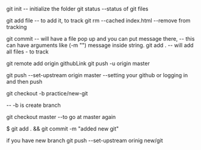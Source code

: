 git init -- initialize the folder 
git status --status of git files

git add file -- to add it, to track
git rm --cached index.html --remove from tracking

git commit -- will have a file pop up and you can put message there, -- this can have arguments like (-m "") message inside string.
git add . -- will add all files - to track

git remote add origin githubLink 
git push -u origin master

git push --set-upstream origin master --setting your github or logging in and then push 

git checkout -b practice/new-git

-- -b is create branch 



git checkout master --to go at master again

$ git add . && git commit -m "added new git" 

if you have new branch 
git push --set-upstream orinig new/git